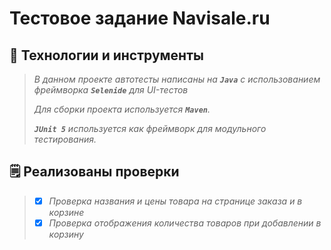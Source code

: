 <p align="right">
<a href="https://visitor-badge-reloaded.herokuapp.com/badge?page_id=daramirra.qaGuruDiploma&color=55acb7&style=flat&logo=Github&text=Hello_Visitors!">
</a>
</p>

# Тестовое задание Navisale.ru

## :rocket: Технологии и инструменты

> *В данном проекте автотесты написаны на <code><strong>*Java*</strong></code> с использованием фреймворка <code><strong>*Selenide*</strong></code> для UI-тестов*
>
>*Для сборки проекта используется <code><strong>*Maven*</strong></code>.*
>
>*<code><strong>*JUnit 5*</strong></code> используется как фреймворк для модульного тестирования.*
>

## :spiral_notepad: Реализованы проверки

> - [x] *Проверка названия и цены товара на странице заказа и в корзине*
>- [x] *Проверка отображения количества товаров при добавлении в корзину*
